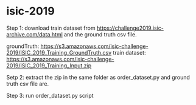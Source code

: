 # isic-2019
Step 1: download train dataset from https://challenge2019.isic-archive.com/data.html and the ground truth csv file.

groundTruth: https://s3.amazonaws.com/isic-challenge-2019/ISIC_2019_Training_GroundTruth.csv
train dataset: https://s3.amazonaws.com/isic-challenge-2019/ISIC_2019_Training_Input.zip

Setp 2: extract the zip in the same folder as order_dataset.py  and ground truth csv file are.

Step 3: run order_dataset.py script

